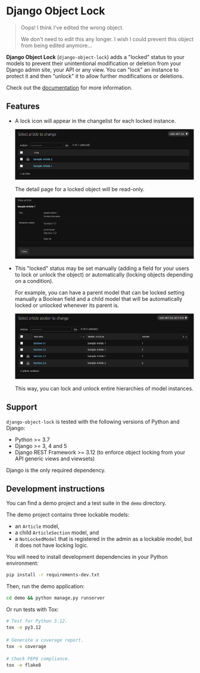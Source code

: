 # Django Object Lock

>   Oops! I think I've edited the wrong object.
>   
>   We don't need to edit this any longer. I wish I could prevent this object from being edited anymore...

**Django Object Lock** (`django-object-lock`) adds a "locked" status to your models to prevent their unintentional
modification or deletion from your Django admin site, your API or any view. You can "lock" an instance to protect it
and then "unlock" it to allow further modifications or deletions.

Check out the [documentation](https://django-object-lock.readthedocs.io/) for more information.


## Features

*   A lock icon will appear in the changelist for each locked instance.

    ![Locked articles](docs/images/example-article.png)

    The detail page for a locked object will be read-only.

    ![Locked article detail](docs/images/example-article-detail.png)

*   This "locked" status may be set manually (adding a field for your users to lock or unlock the object) or
    automatically (locking objects depending on a condition).

    For example, you can have a parent model that can be locked setting manually a Boolean field and a child model
    that will be automatically locked or unlocked whenever its parent is.

    ![Locked article sections](docs/images/example-article-section.png)

    This way, you can lock and unlock entire hierarchies of model instances.


## Support

`django-object-lock` is tested with the following versions of Python and Django:

*   Python >= 3.7
*   Django >= 3, 4 and 5
*   Django REST Framework >= 3.12 (to enforce object locking from your API generic views and viewsets)

Django is the only required dependency.


## Development instructions

You can find a demo project and a test suite in the `demo` directory.

The demo project contains three lockable models:

*   an `Article` model,
*   a child `ArticleSection` model, and
*   a `NotLockedModel` that is registered in the admin as a lockable model, but it does not have locking logic.

You will need to install development dependencies in your Python environment:

```sh
pip install -r requirements-dev.txt
```

Then, run the demo application:

```sh
cd demo && python manage.py runserver
```

Or run tests with Tox:

```sh
# Test for Python 3.12.
tox -e py3.12

# Generate a coverage report.
tox -e coverage

# Check PEP8 compliance.
tox -e flake8
```
